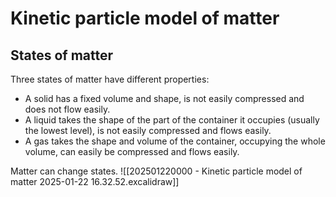 # Kinetic particle model of matter
## States of matter
Three states of matter have different properties:
- A solid has a fixed volume and shape, is not easily compressed and does not flow easily.
- A liquid takes the shape of the part of the container it occupies (usually the lowest level), is not easily compressed and flows easily.
- A gas takes the shape and volume of the container, occupying the whole volume, can easily be compressed and flows easily.

Matter can change states.
![[202501220000 - Kinetic particle model of matter 2025-01-22 16.32.52.excalidraw]]